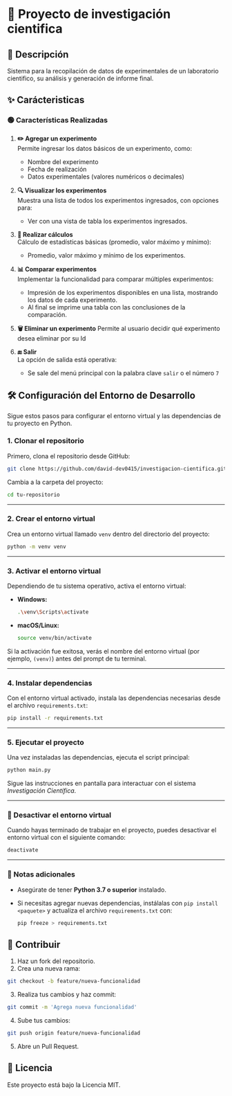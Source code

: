 # 🔬 Proyecto de investigación cientifica

## 📃 Descripción 
Sistema para la recopilación de datos de experimentales de un laboratorio cientifico, su análisis y generación de informe final.

## ✨ Carácteristicas 

### 🟢 Características Realizadas

1. **✏️ Agregar un experimento**  
   Permite ingresar los datos básicos de un experimento, como:  
   - Nombre del experimento  
   - Fecha de realización       
   - Datos experimentales (valores numéricos o decimales)

2. **🔍 Visualizar los experimentos**  
   Muestra una lista de todos los experimentos ingresados, con opciones para:       
   - Ver con una vista de tabla los experimentos ingresados.

3. **🧮 Realizar cálculos**  
   Cálculo de estadísticas básicas (promedio, valor máximo y mínimo):  
   - Promedio, valor máximo y mínimo de los experimentos.     

4. **📊 Comparar experimentos**  
   Implementar la funcionalidad para comparar múltiples experimentos:     
   - Impresión de los experimentos disponibles en una lista, mostrando los datos de cada experimento.
   - Al final se imprime una tabla con las conclusiones de la comparación.

5. **🗑️  Eliminar un experimento**
   Permite al usuario decidir qué experimento desea eliminar por su Id

7. **🔚 Salir**  
   La opción de salida está operativa:  
   - Se sale del menú principal con la palabra clave `salir` o el número `7` 


## 🛠️ Configuración del Entorno de Desarrollo

Sigue estos pasos para configurar el entorno virtual y las dependencias de tu proyecto en Python.

### 1. Clonar el repositorio
Primero, clona el repositorio desde GitHub:

```bash
git clone https://github.com/david-dev0415/investigacion-cientifica.git
```

Cambia a la carpeta del proyecto:

```bash
cd tu-repositorio
```

---

### 2. Crear el entorno virtual
Crea un entorno virtual llamado `venv` dentro del directorio del proyecto:

```bash
python -m venv venv
```

---

### 3. Activar el entorno virtual
Dependiendo de tu sistema operativo, activa el entorno virtual:

- **Windows:**
  
  ```bash
  .\venv\Scripts\activate
  ```

- **macOS/Linux:**
  
  ```bash
  source venv/bin/activate
  ```

Si la activación fue exitosa, verás el nombre del entorno virtual (por ejemplo, `(venv)`) antes del prompt de tu terminal.

---

### 4. Instalar dependencias
Con el entorno virtual activado, instala las dependencias necesarias desde el archivo `requirements.txt`:

```bash
pip install -r requirements.txt
```

---

### 5. Ejecutar el proyecto
Una vez instaladas las dependencias, ejecuta el script principal:

```bash
python main.py
```

Sigue las instrucciones en pantalla para interactuar con el sistema *Investigación Científica*.

---

### 🔄 Desactivar el entorno virtual
Cuando hayas terminado de trabajar en el proyecto, puedes desactivar el entorno virtual con el siguiente comando:

```bash
deactivate
```

---

### 🚧 Notas adicionales
- Asegúrate de tener **Python 3.7 o superior** instalado.
- Si necesitas agregar nuevas dependencias, instálalas con `pip install <paquete>` y actualiza el archivo `requirements.txt` con:

  ```bash
  pip freeze > requirements.txt
  ```

## 🤝 Contribuir 
1. Haz un fork del repositorio.
2. Crea una nueva rama:
  ```bash
  git checkout -b feature/nueva-funcionalidad
  ```
3. Realiza tus cambios y haz commit:
  ```bash
  git commit -m 'Agrega nueva funcionalidad'
  ```
4. Sube tus cambios:
  ```bash
  git push origin feature/nueva-funcionalidad
  ```
5. Abre un Pull Request.

## 📄 Licencia 
Este proyecto está bajo la Licencia MIT.
```